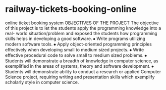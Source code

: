 # railway-tickets-booking-online
online ticket booking system
OBJECTIVES OF THE PROJECT
The objective of this project is to let the students apply the programming knowledge into a real- world situation/problem and exposed the students how programming skills helps in developing a good software.
⦁	Write programs utilizing modern software tools.
⦁	Apply object-oriented programming principles effectively when developing small to medium sized projects.
⦁	Write effective procedural code to solve small to medium sized problems.
⦁	Students will demonstrate a breadth of knowledge in computer science, as exemplified in the areas of systems, theory and software development.
⦁	Students will demonstrate ability to conduct a research or applied Computer Science project, requiring writing and presentation skills which exemplify scholarly style in computer science.
